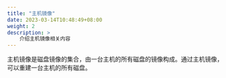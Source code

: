 ```yaml
---
title: "主机镜像"
date: 2023-03-14T10:48:49+08:00
weight: 2
description: >
    介绍主机镜像相关内容
---
```


主机镜像是磁盘镜像的集合，由一台主机的所有磁盘的镜像构成。通过主机镜像，可以重建一台主机的所有磁盘。
